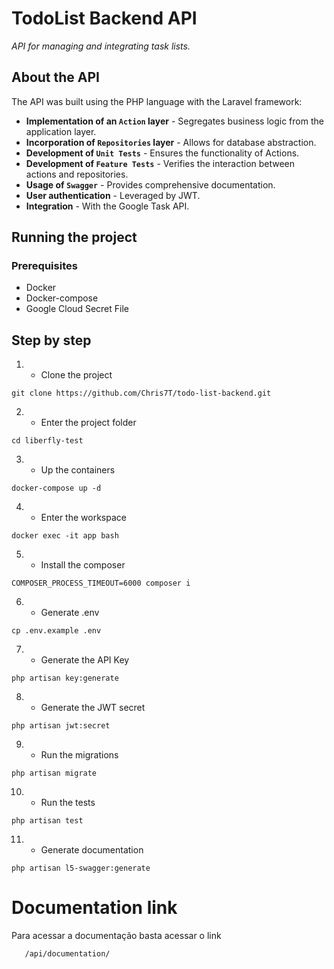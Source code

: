 # TodoList Backend API

_API for managing and integrating task lists._

## About the API

The API was built using the PHP language with the Laravel framework:

- **Implementation of an `Action` layer** - Segregates business logic from the application layer.
- **Incorporation of `Repositories` layer** - Allows for database abstraction.
- **Development of `Unit Tests`** - Ensures the functionality of Actions.
- **Development of `Feature Tests`** - Verifies the interaction between actions and repositories.
- **Usage of `Swagger`** - Provides comprehensive documentation.
- **User authentication** - Leveraged by JWT.
- **Integration** - With the Google Task API.

## Running the project

### Prerequisites

- Docker
- Docker-compose
- Google Cloud Secret File

## Step by step

1. - Clone the project
```
git clone https://github.com/Chris7T/todo-list-backend.git
```
2. - Enter the project folder
```
cd liberfly-test
```
3. - Up the containers
```
docker-compose up -d
```
4. - Enter the workspace
```
docker exec -it app bash
```
5. - Install the composer
```
COMPOSER_PROCESS_TIMEOUT=6000 composer i
```
6. - Generate .env
```
cp .env.example .env
```
7. - Generate the API Key
```
php artisan key:generate
```
8. - Generate the JWT secret
```
php artisan jwt:secret
```
9. - Run the migrations
```
php artisan migrate
```
10. - Run the tests
```
php artisan test
```
11. - Generate documentation
```
php artisan l5-swagger:generate
```


# Documentation link

Para acessar a documentação basta acessar o link 

```
   /api/documentation/
```
